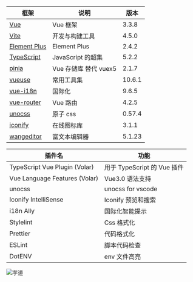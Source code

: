 | 框架 | 说明 | 版本 |
| --- | --- | --- |
| [Vue](https://staging-cn.vuejs.org/) | Vue 框架 | 3.3.8 |
| [Vite](https://cn.vitejs.dev//) | 开发与构建工具 | 4.5.0 |
| [Element Plus](https://element-plus.org/zh-CN/) | Element Plus | 2.4.2 |
| [TypeScript](https://www.typescriptlang.org/docs/) | JavaScript 的超集 | 5.2.2 |
| [pinia](https://pinia.vuejs.org/) | Vue 存储库 替代 vuex5 | 2.1.7 |
| [vueuse](https://vueuse.org/) | 常用工具集 | 10.6.1 |
| [vue-i18n](https://kazupon.github.io/vue-i18n/zh/introduction.html/) | 国际化 | 9.6.5 |
| [vue-router](https://router.vuejs.org/) | Vue 路由 | 4.2.5 |
| [unocss](https://uno.antfu.me/) | 原子 css | 0.57.4 |
| [iconify](https://icon-sets.iconify.design/) | 在线图标库 | 3.1.1 |
| [wangeditor](https://www.wangeditor.com/) | 富文本编辑器 | 5.1.23 |

| 插件名                        | 功能                        |
| ----------------------------- | --------------------------- |
| TypeScript Vue Plugin (Volar) | 用于 TypeScript 的 Vue 插件 |
| Vue Language Features (Volar) | Vue3.0 语法支持             |
| unocss                        | unocss for vscode           |
| Iconify IntelliSense          | Iconify 预览和搜索          |
| i18n Ally                     | 国际化智能提示              |
| Stylelint                     | Css 格式化                  |
| Prettier                      | 代码格式化                  |
| ESLint                        | 脚本代码检查                |
| DotENV                        | env 文件高亮                |


![芋道]()